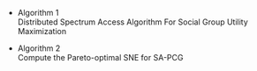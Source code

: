 * Algorithm 1 <br>
Distributed Spectrum Access Algorithm For Social Group Utility Maximization

* Algorithm 2 <br>
Compute the Pareto-optimal SNE for SA-PCG